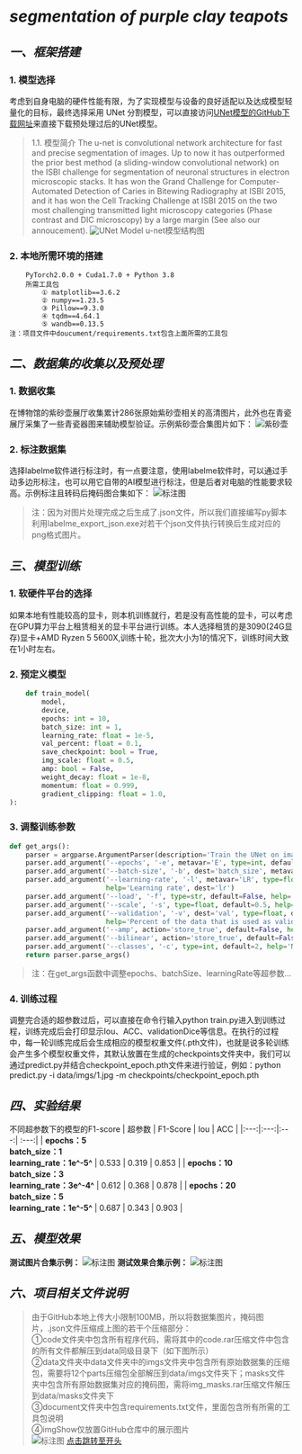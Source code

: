 # *segmentation of purple clay teapots*

## *一、<span id="jump">框架搭建</span>*
### 1. 模型选择
考虑到自身电脑的硬件性能有限，为了实现模型与设备的良好适配以及达成模型轻量化的目标，最终选择采用 UNet 分割模型，可以直接访问[UNet模型的GitHub下载网址][id]来直接下载预处理过后的UNet模型。


>1.1. 模型简介
The u-net is convolutional network architecture for fast and precise segmentation of images. Up to now it has outperformed the prior best method (a sliding-window convolutional network) on the ISBI challenge for segmentation of neuronal structures in electron microscopic stacks. It has won the Grand Challenge for Computer-Automated Detection of Caries in Bitewing Radiography at ISBI 2015, and it has won the Cell Tracking Challenge at ISBI 2015 on the two most challenging transmitted light microscopy categories (Phase contrast and DIC microscopy) by a large margin (See also our annoucement).
	 ![UNet Model](https://lmb.informatik.uni-freiburg.de/people/ronneber/u-net/u-net-architecture.png  "示例1")
					u-net模型结构图
### 2. 本地所需环境的搭建
```
	PyTorch2.0.0 + Cuda1.7.0 + Python 3.8
    所需工具包
		① matplotlib==3.6.2
		② numpy==1.23.5
		③ Pillow==9.3.0
		④ tqdm==4.64.1
		⑤ wandb==0.13.5
注：项目文件中doucument/requirements.txt包含上面所需的工具包
```

## *二、数据集的收集以及预处理*
### 1. 数据收集
 在博物馆的紫砂壶展厅收集累计286张原始紫砂壶相关的高清图片，此外也在青瓷展厅采集了一些青瓷器图来辅助模型验证。示例紫砂壶合集图片如下：
 ![紫砂壶](https://raw.githubusercontent.com/tanjunlong/MyProject/master/imgShow/datasetEx.jpg  "示例")
 
 
### 2. 标注数据集
选择labelme软件进行标注时，有一点要注意，使用labelme软件时，可以通过手动多边形标注，也可以用它自带的AI模型进行标注，但是后者对电脑的性能要求较高。示例标注且转码后掩码图合集如下：
![标注图](https://raw.githubusercontent.com/tanjunlong/MyProject/master/imgShow/dataSetMasksEx.jpg  "示例")


>注：因为对图片处理完成之后生成了.json文件，所以我们直接编写py脚本利用labelme_export_json.exe对若干个json文件执行转换后生成对应的png格式图片。

## *三、模型训练*
### 1. 软硬件平台的选择
如果本地有性能较高的显卡，则本机训练就行，若是没有高性能的显卡，可以考虑在GPU算力平台上租赁相关的显卡平台进行训练。本人选择租赁的是3090(24G显存)显卡+AMD Ryzen 5 5600X,训练十轮，批次大小为1的情况下，训练时间大致在1小时左右。
### 2. 预定义模型
```python
	def train_model(
        model,
        device,
        epochs: int = 10,
        batch_size: int = 1,
        learning_rate: float = 1e-5,
        val_percent: float = 0.1,
        save_checkpoint: bool = True,
        img_scale: float = 0.5,
        amp: bool = False,
        weight_decay: float = 1e-8,
        momentum: float = 0.999,
        gradient_clipping: float = 1.0,
):
```
### 3. 调整训练参数
```python
def get_args():
    parser = argparse.ArgumentParser(description='Train the UNet on images and target masks')
    parser.add_argument('--epochs', '-e', metavar='E', type=int, default=5, help='Number of epochs')
    parser.add_argument('--batch-size', '-b', dest='batch_size', metavar='B', type=int, default=1, help='Batch size')
    parser.add_argument('--learning-rate', '-l', metavar='LR', type=float, default=1e-5,
                        help='Learning rate', dest='lr')
    parser.add_argument('--load', '-f', type=str, default=False, help='Load model from a .pth file')
    parser.add_argument('--scale', '-s', type=float, default=0.5, help='Downscaling factor of the images')
    parser.add_argument('--validation', '-v', dest='val', type=float, default=10.0,
                        help='Percent of the data that is used as validation (0-100)')
    parser.add_argument('--amp', action='store_true', default=False, help='Use mixed precision')
    parser.add_argument('--bilinear', action='store_true', default=False, help='Use bilinear upsampling')
    parser.add_argument('--classes', '-c', type=int, default=2, help='Number of classes')
    return parser.parse_args()
```
>注：在get_args函数中调整epochs、batchSize、learningRate等超参数...

### 4. 训练过程
调整完合适的超参数过后，可以直接在命令行输入python train.py进入到训练过程，训练完成后会打印显示Iou、ACC、validationDice等信息。在执行的过程中，每一轮训练完成后会生成相应的模型权重文件(.pth文件)，也就是说多轮训练会产生多个模型权重文件，其默认放置在生成的checkpoints文件夹中，我们可以通过predict.py并结合checkpoint_epoch.pth文件来进行验证，例如：python predict.py -i data/imgs/1.jpg -m checkpoints/checkpoint_epoch.pth

## *四、实验结果*
不同超参数下的模型的F1-score
| 超参数 | F1-Score | Iou | ACC |
|:---:|:---:|:---:| :---:|
| **epochs：5<br>batch_size：1<br>learning_rate：1e^-5^** | 0.533 | 0.319 | 0.853 |
| **epochs：10<br>batch_size：3<br>learning_rate：3e^-4^** | 0.612 | 0.368 | 0.878 |
| **epochs：20<br>batch_size：5<br>learning_rate：1e^-5^** | 0.687 | 0.343 | 0.903 |

## *五、模型效果*
**测试图片合集示例：**
![标注图](https://raw.githubusercontent.com/tanjunlong/MyProject/master/imgShow/validation.jpg  "示例")
**测试效果合集示例：**
![标注图](https://raw.githubusercontent.com/tanjunlong/MyProject/master/imgShow/validationMasks.jpg  "示例")

## *六、项目相关文件说明*
>由于GitHub本地上传大小限制100MB，所以将数据集图片，掩码图片，.json文件压缩成上图的若干个压缩部分：<br>
		①code文件夹中包含所有程序代码，需将其中的code.rar压缩文件中包含的所有文件都解压到data同级目录下（如下图所示）<br>
		②data文件夹中data文件夹中的imgs文件夹中包含所有原始数据集的压缩包，需要将12个parts压缩包全部解压到data/imgs文件夹下；masks文件夹中包含所有原始数据集对应的掩码图，需将img_masks.rar压缩文件解压到data/masks文件夹下<br>
		③document文件夹中包含requirements.txt文件，里面包含所有所需的工具包说明<br>
		④imgShow仅放置GitHub仓库中的展示图片<br>
	![标注图](https://raw.githubusercontent.com/tanjunlong/MyProject/master/imgShow/contentStructure.png  "示例")
  [点击跳转至开头](#jump)<div>

[id]:https://github.com/zhixuhao/unet
